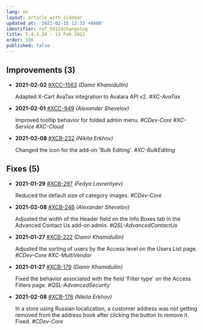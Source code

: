 ```yaml
---
lang: en
layout: article_with_sidebar
updated_at: '2021-02-15 12:33 +0400'
identifier: ref_54124changelog
title: 5.4.1.24 - 15 Feb 2021
order: 556
published: false
---
```

## Improvements (3)
* **2021-02-02** [#XCC-1563](https://sellerlabs.atlassian.net/browse/XCC-1563) _(Damir Khamidullin)_ 

  Adapted X-Cart AvaTax integration to Avalara API v2. _#XC-AvaTax_

* **2021-02-01** [#XCC-949](https://sellerlabs.atlassian.net/browse/XCC-949) _(Alexander Shevelov)_ 

  Improved tooltip behavior for folded admin menu. _#CDev-Core #XC-Service #XC-Cloud_

* **2021-02-08** [#XCB-232](https://sellerlabs.atlassian.net/browse/XCB-232) _(Nikita Erkhov)_ 

  Changed the icon for the add-on 'Bulk Editing'. _#XC-BulkEditing_


## Fixes (5)
* **2021-01-29** [#XCB-297](https://sellerlabs.atlassian.net/browse/XCB-297) _(Fedya Lavrentyev)_ 

  Reduced the default size of category images.  _#CDev-Core_

* **2021-02-08** [#XCB-246](https://sellerlabs.atlassian.net/browse/XCB-246) _(Alexander Shevelov)_ 

  Adjusted the width of the Header field on the Info Boxes tab in the Advanced Contact Us add-on admin. _#QSL-AdvancedContactUs_

* **2021-01-27** [#XCB-222](https://sellerlabs.atlassian.net/browse/XCB-222) _(Damir Khamidullin)_ 

  Adjusted the sorting of users by the Access level on the Users List page. _#CDev-Core #XC-MultiVendor_

* **2021-01-27** [#XCB-179](https://sellerlabs.atlassian.net/browse/XCB-179) _(Damir Khamidullin)_ 

  Fixed the behavior associated with the field 'Filter type' on the Access Filters page. _#QSL-AdvancedSecurity_

* **2021-02-08** [#XCB-176](https://sellerlabs.atlassian.net/browse/XCB-176) _(Nikita Erkhov)_ 

  In a store using Russian localization, a customer address was not getting removed from the address book after clicking the button to remove it. Fixed. _#CDev-Core_
